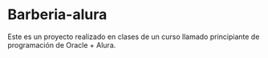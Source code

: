 # Barberia-alura

Este es un proyecto realizado en clases de un curso llamado principiante de programación de Oracle + Alura.
